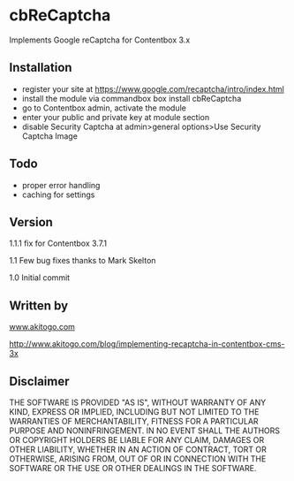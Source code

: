 # cbReCaptcha
Implements Google reCaptcha for Contentbox 3.x

## Installation
- register your site at https://www.google.com/recaptcha/intro/index.html
- install the module via commandbox box install cbReCaptcha
- go to Contentbox admin, activate the module
- enter your public and private key at module section
- disable Security Captcha at admin>general options>Use Security Captcha Image

## Todo
- proper error handling
- caching for settings

## Version
1.1.1 fix for Contentbox 3.7.1

1.1 Few bug fixes thanks to Mark Skelton 

1.0 Initial commit

## Written by
www.akitogo.com

http://www.akitogo.com/blog/implementing-recaptcha-in-contentbox-cms-3x

## Disclaimer
THE SOFTWARE IS PROVIDED "AS IS", WITHOUT WARRANTY OF ANY KIND, EXPRESS OR IMPLIED, INCLUDING BUT NOT LIMITED TO THE WARRANTIES OF MERCHANTABILITY, FITNESS FOR A PARTICULAR PURPOSE AND NONINFRINGEMENT. IN NO EVENT SHALL THE AUTHORS OR COPYRIGHT HOLDERS BE LIABLE FOR ANY CLAIM, DAMAGES OR OTHER LIABILITY, WHETHER IN AN ACTION OF CONTRACT, TORT OR OTHERWISE, ARISING FROM, OUT OF OR IN CONNECTION WITH THE SOFTWARE OR THE USE OR OTHER DEALINGS IN THE SOFTWARE.

